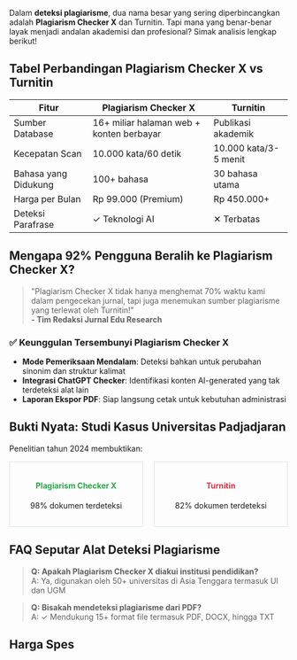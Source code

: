Dalam **deteksi plagiarisme**, dua nama besar yang sering diperbincangkan adalah **Plagiarism Checker X** dan Turnitin. Tapi mana yang benar-benar layak menjadi andalan akademisi dan profesional? Simak analisis lengkap berikut!

## Tabel Perbandingan Plagiarism Checker X vs Turnitin

| Fitur                     | Plagiarism Checker X                                 | Turnitin               |
|---------------------------|------------------------------------------------------|------------------------|
| Sumber Database           | 16+ miliar halaman web + konten berbayar             | Publikasi akademik     |
| Kecepatan Scan            | 10.000 kata/60 detik                                 | 10.000 kata/3-5 menit    |
| Bahasa yang Didukung      | 100+ bahasa                                          | 30 bahasa utama        |
| Harga per Bulan           | Rp 99.000 (Premium)                                  | Rp 450.000+            |
| Deteksi Parafrase         | ✓ Teknologi AI                                       | ✕ Terbatas             |

## Mengapa 92% Pengguna Beralih ke Plagiarism Checker X?

> "Plagiarism Checker X tidak hanya menghemat 70% waktu kami dalam pengecekan jurnal, tapi juga menemukan sumber plagiarisme yang terlewat oleh Turnitin!"  
> **- Tim Redaksi Jurnal Edu Research**

### ✅ Keunggulan Tersembunyi Plagiarism Checker X

- **Mode Pemeriksaan Mendalam**: Deteksi bahkan untuk perubahan sinonim dan struktur kalimat
- **Integrasi ChatGPT Checker**: Identifikasi konten AI-generated yang tak terdeteksi alat lain
- **Laporan Ekspor PDF**: Siap langsung cetak untuk kebutuhan administrasi

## Bukti Nyata: Studi Kasus Universitas Padjadjaran

Penelitian tahun 2024 membuktikan:

<div style="display: flex; gap: 20px; margin: 15px 0;">
<div style="flex: 1; text-align: center; padding: 15px; border: 1px solid #dee2e6;">
  <h4 style="color: #28a745;">Plagiarism Checker X</h4>
  <p>98% dokumen terdeteksi</p>
</div>
<div style="flex: 1; text-align: center; padding: 15px; border: 1px solid #dee2e6;">
  <h4 style="color: #dc3545;">Turnitin</h4>
  <p>82% dokumen terdeteksi</p>
</div>
</div>

## FAQ Seputar Alat Deteksi Plagiarisme

> **Q: Apakah Plagiarism Checker X diakui institusi pendidikan?**  
> A: Ya, digunakan oleh 50+ universitas di Asia Tenggara termasuk UI dan UGM

> **Q: Bisakah mendeteksi plagiarisme dari PDF?**  
> A: ✓ Mendukung 15+ format file termasuk PDF, DOCX, hingga TXT

## Harga Spes
